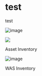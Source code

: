 # test
test


![image](https://github.com/dg-cafe/test/assets/82658653/8fa2c4c0-eeda-414e-8b9d-50d95ed3e284)


[![](https://github.com/dg-cafe/test/assets/82658653/8fa2c4c0-eeda-414e-8b9d-50d95ed3e284)](https://github.com/dg-cafe/test/assets/82658653/8fa2c4c0-eeda-414e-8b9d-50d95ed3e284)

Asset Inventory

![image](https://github.com/dg-cafe/test/assets/82658653/92019d53-f32e-461a-b383-bf011fb072e2)



WAS Inventory
